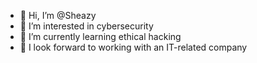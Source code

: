 - 👋 Hi, I’m @Sheazy
- 👀 I’m interested in cybersecurity
- 🌱 I’m currently learning ethical hacking
- 💞️ I look forward to working with an IT-related company

<!---
Sheazy/Sheazy is a ✨ special ✨ repository because its `README.md` (this file) appears on your GitHub profile.
You can click the Preview link to take a look at your changes.
--->

